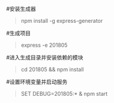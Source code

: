 #安装生成器
>npm install -g express-generator

#生成项目
>express -e 201805

#进入生成目录并安装依赖的模块
>cd 201805 && npm install

#设置环境变量并启动服务
>SET DEBUG=201805:* & npm start